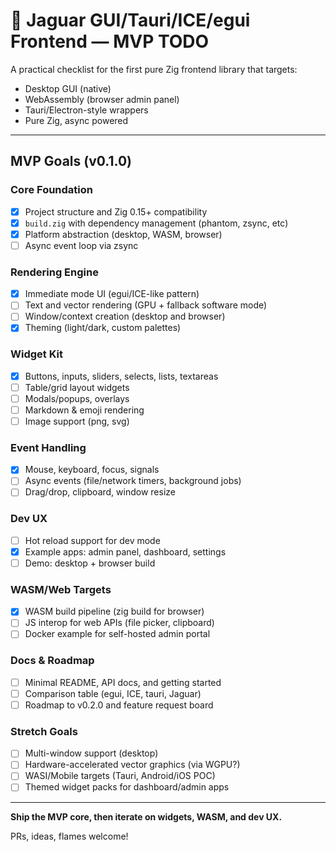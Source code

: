 # 🐆 Jaguar GUI/Tauri/ICE/egui Frontend — MVP TODO

A practical checklist for the first pure Zig frontend library that targets:

* Desktop GUI (native)
* WebAssembly (browser admin panel)
* Tauri/Electron-style wrappers
* Pure Zig, async powered

---

## MVP Goals (v0.1.0)

### Core Foundation

* [x] Project structure and Zig 0.15+ compatibility
* [x] `build.zig` with dependency management (phantom, zsync, etc)
* [x] Platform abstraction (desktop, WASM, browser)
* [ ] Async event loop via zsync

### Rendering Engine

* [x] Immediate mode UI (egui/ICE-like pattern)
* [ ] Text and vector rendering (GPU + fallback software mode)
* [ ] Window/context creation (desktop and browser)
* [x] Theming (light/dark, custom palettes)

### Widget Kit

* [x] Buttons, inputs, sliders, selects, lists, textareas
* [ ] Table/grid layout widgets
* [ ] Modals/popups, overlays
* [ ] Markdown & emoji rendering
* [ ] Image support (png, svg)

### Event Handling

* [x] Mouse, keyboard, focus, signals
* [ ] Async events (file/network timers, background jobs)
* [ ] Drag/drop, clipboard, window resize

### Dev UX

* [ ] Hot reload support for dev mode
* [x] Example apps: admin panel, dashboard, settings
* [ ] Demo: desktop + browser build

### WASM/Web Targets

* [x] WASM build pipeline (zig build for browser)
* [ ] JS interop for web APIs (file picker, clipboard)
* [ ] Docker example for self-hosted admin portal

### Docs & Roadmap

* [ ] Minimal README, API docs, and getting started
* [ ] Comparison table (egui, ICE, tauri, Jaguar)
* [ ] Roadmap to v0.2.0 and feature request board

### Stretch Goals

* [ ] Multi-window support (desktop)
* [ ] Hardware-accelerated vector graphics (via WGPU?)
* [ ] WASI/Mobile targets (Tauri, Android/iOS POC)
* [ ] Themed widget packs for dashboard/admin apps

---

**Ship the MVP core, then iterate on widgets, WASM, and dev UX.**

PRs, ideas, flames welcome!


